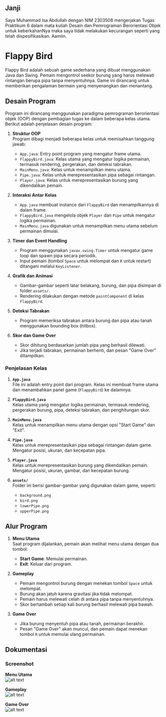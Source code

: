 ## Janji
Saya Muhammad Isa Abdullah dengan NIM 2303508 mengerjakan Tugas Praktikum 6 dalam mata kuliah Desain dan Pemrograman Berorientasi Objek untuk keberkahanNya maka saya tidak melakukan kecurangan seperti yang telah dispesifikasikan. Aamiin.

# Flappy Bird

Flappy Bird adalah sebuah game sederhana yang dibuat menggunakan Java dan Swing. Pemain mengontrol seekor burung yang harus melewati rintangan berupa pipa tanpa menyentuhnya. Game ini dirancang untuk memberikan pengalaman bermain yang menyenangkan dan menantang.

## Desain Program

Program ini dirancang menggunakan paradigma pemrograman berorientasi objek (OOP) dengan pembagian tugas ke dalam beberapa kelas utama. Berikut adalah penjelasan desain program:

1. **Struktur OOP**  
   Program dibagi menjadi beberapa kelas untuk memisahkan tanggung jawab:
   - `App.java`: Entry point program yang mengatur frame utama.
   - `FlappyBird.java`: Kelas utama yang mengatur logika permainan, termasuk rendering, pergerakan, dan deteksi tabrakan.
   - `MainMenu.java`: Kelas untuk menampilkan menu utama.
   - `Pipe.java`: Kelas untuk merepresentasikan pipa sebagai rintangan.
   - `Player.java`: Kelas untuk merepresentasikan burung yang dikendalikan pemain.

2. **Interaksi Antar Kelas**  
   - `App.java` membuat instance dari `FlappyBird` dan menampilkannya di dalam frame.
   - `FlappyBird.java` mengelola objek `Player` dan `Pipe` untuk mengatur logika permainan.
   - `MainMenu.java` digunakan untuk menampilkan menu utama sebelum permainan dimulai.

3. **Timer dan Event Handling**  
   - Program menggunakan `javax.swing.Timer` untuk mengatur game loop dan spawn pipa secara periodik.
   - Input pemain (tombol `Space` untuk melompat dan `R` untuk restart) ditangani melalui `KeyListener`.

4. **Grafik dan Animasi**  
   - Gambar-gambar seperti latar belakang, burung, dan pipa disimpan di folder `assets/`.
   - Rendering dilakukan dengan metode `paintComponent` di kelas `FlappyBird`.

5. **Deteksi Tabrakan**  
   - Program memeriksa tabrakan antara burung dan pipa atau tanah menggunakan bounding box (hitbox).

6. **Skor dan Game Over**  
   - Skor dihitung berdasarkan jumlah pipa yang berhasil dilewati.
   - Jika terjadi tabrakan, permainan berhenti, dan pesan "Game Over" ditampilkan.


### Penjelasan Kelas
1. **`App.java`**  
   File ini adalah entry point dari program. Kelas ini membuat frame utama dan menambahkan panel game (`FlappyBird`) ke dalamnya.

2. **`FlappyBird.java`**  
   Kelas utama yang mengatur logika permainan, termasuk rendering, pergerakan burung, pipa, deteksi tabrakan, dan penghitungan skor.

3. **`MainMenu.java`**  
   Kelas untuk menampilkan menu utama dengan opsi "Start Game" dan "Exit".

4. **`Pipe.java`**  
   Kelas untuk merepresentasikan pipa sebagai rintangan dalam game. Mengatur posisi, ukuran, dan kecepatan pipa.

5. **`Player.java`**  
   Kelas untuk merepresentasikan burung yang dikendalikan pemain. Mengatur posisi, ukuran, gambar, dan kecepatan burung.

6. **`assets/`**  
   Folder ini berisi gambar-gambar yang digunakan dalam game, seperti:
   - `background.png`
   - `bird.png`
   - `lowerPipe.png`
   - `upperPipe.png`

## Alur Program

1. **Menu Utama**  
   Saat program dijalankan, pemain akan melihat menu utama dengan dua tombol:
   - **Start Game**: Memulai permainan.
   - **Exit**: Keluar dari program.

2. **Gameplay**  
   - Pemain mengontrol burung dengan menekan tombol `Space` untuk melompat.
   - Burung akan jatuh karena gravitasi jika tidak melompat.
   - Pemain harus melewati celah di antara pipa tanpa menyentuhnya.
   - Skor bertambah setiap kali burung berhasil melewati pipa bawah.

3. **Game Over**  
   - Jika burung menyentuh pipa atau tanah, permainan berakhir.
   - Pesan "Game Over" akan muncul, dan pemain dapat menekan tombol `R` untuk memulai ulang permainan.

## Dokumentasi

### Screenshot
**Menu Utama**  
![alt text](image.png)

**Gameplay**  
![alt text](image-1.png)

**Game Over**  
![alt text](image-2.png)